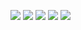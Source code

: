 ![](https://vz-cdn.trafficjunky.net/uploaded_content/creative/101/495/708/1/1014957081.gif)
![](https://static.exosrv.com/library/426227/368bf146c461ce26f53be31048a7f53f631be45c.gif)
![](http://cdn.tsyndicate.com/images/f/2/8d682f0d377f6aaf098599a42a2cb5a1353a61.gif)
![](http://cdn.tsyndicate.com/images/7/5/a6ed97f6ffb1377faa00b34ceeda50e28b8e98.gif)
![](http://x.imagefapusercontent.com/u/captain01/7423175/1254085333/Pee_619_13.gif)
